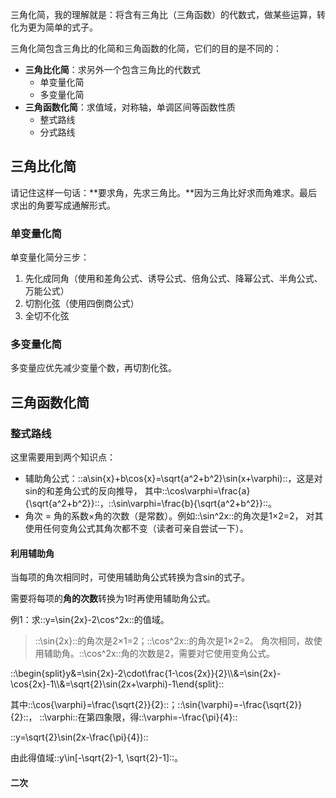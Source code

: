 三角化简，我的理解就是：将含有三角比（三角函数）的代数式，做某些运算，转化为更为简单的式子。

三角化简包含三角比的化简和三角函数的化简，它们的目的是不同的：

- **三角比化简**：求另外一个包含三角比的代数式
  - 单变量化简
  - 多变量化简
- **三角函数化简**：求值域，对称轴，单调区间等函数性质
  - 整式路线
  - 分式路线

## 三角比化简
请记住这样一句话：**要求角，先求三角比。**因为三角比好求而角难求。最后求出的角要写成通解形式。

### 单变量化简
单变量化简分三步：

1. 先化成同角（使用和差角公式、诱导公式、倍角公式、降幂公式、半角公式、万能公式）
2. 切割化弦（使用四倒商公式）
3. 全切不化弦

### 多变量化简
多变量应优先减少变量个数，再切割化弦。

## 三角函数化简

### 整式路线
这里需要用到两个知识点：

- 辅助角公式：::a\sin{x}+b\cos{x}=\sqrt{a^2+b^2}\sin(x+\varphi)::，这是对sin的和差角公式的反向推导，
  其中::\cos\varphi=\frac{a}{\sqrt{a^2+b^2}}::，::\sin\varphi=\frac{b}{\sqrt{a^2+b^2}}::。
- 角次 = 角的系数&times;角的次数（是常数）。例如::\sin^2x::的角次是1&times;2=2，
  对其使用任何变角公式其角次都不变（读者可亲自尝试一下）。

#### 利用辅助角
当每项的角次相同时，可使用辅助角公式转换为含sin的式子。

需要将每项的**角的次数**转换为1时再使用辅助角公式。

例1：求::y=\sin{2x}-2\cos^2x::的值域。
> ::\sin{2x}::的角次是2&times;1=2；::\cos^2x::的角次是1&times;2=2。
> 角次相同，故使用辅助角。::\cos^2x::角的次数是2，需要对它使用变角公式。

::\begin{split}y&=\sin{2x}-2\cdot\frac{1-\cos{2x}}{2}\\\\&=\sin{2x}-\cos{2x}-1\\\\&=\sqrt{2}\sin(2x+\varphi)-1\end{split}::

其中::\cos{\varphi}=\frac{\sqrt{2}}{2}::；::\sin{\varphi}=-\frac{\sqrt{2}}{2}::，
::\varphi::在第四象限，得::\varphi=-\frac{\pi}{4}::

::y=\sqrt{2}\sin(2x-\frac{\pi}{4})::

由此得值域::y\in[-\sqrt{2}-1, \sqrt{2}-1]::。

#### 二次
